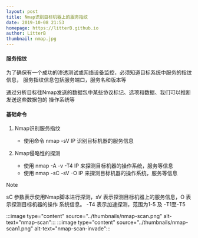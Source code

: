 ```yaml
---
layout: post
title: Nmap识别目标机器上的服务指纹
date: 2019-10-08 21:53
homepage: https://litterB.github.io
author: LitterB
thumbnail: nmap.jpg
---
```


#### 服务指纹
为了确保有一个成功的渗透测试或网络设备监控，必须知道目标系统中服务的指纹信息，
服务指纹信息包括服务端口，服务名和版本等

通过分析目标往Nmap发送的数据包中某些协议标记、选项和数据、我们可以推断发送这些数据包的
操作系统等

#### 基础命令
1. Nmap识别服务指纹
   - 使用命令 nmap -sV IP 识别目标机器的服务信息

2. Nmap侵略性的探测
   - 使用 nmap -A -v -T4 IP 来探测目标机器的操作系统，服务等信息
   - 使用 nmap -sC -sV -O IP 来探测目标机器的操作系统，服务等信息
> [!NOTE]
> sC 参数表示使用Nmap脚本进行探测，sV 表示探测目标机器上的服务信息，O 表示探测目标机器的操作
> 系统信息。
> -T4 表示加速探测，范围为1-5 及 -T1至-T5
   
:::image type="content" source="../thumbnails/nmap-scan.png" alt-text="nmap-scan":::
:::image type="content" source="../thumbnails/nmap-scan1.png" alt-text="nmap-scan-invade":::